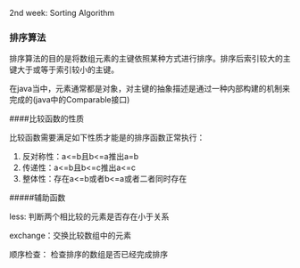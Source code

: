 2nd week: Sorting Algorithm
### 排序算法
排序算法的目的是将数组元素的主键依照某种方式进行排序。排序后索引较大的主键大于或等于索引较小的主键。

在java当中，元素通常都是对象，对主键的抽象描述是通过一种内部构建的机制来完成的(java中的Comparable接口)

####比较函数的性质

比较函数需要满足如下性质才能是的排序函数正常执行：

1. 反对称性：a<=b且b<=a推出a=b
2. 传递性：a<=b且b<=c推出a<=c
3. 整体性：存在a<=b或者b<=a或者二者同时存在

#####辅助函数

less: 判断两个相比较的元素是否存在小于关系

exchange：交换比较数组中的元素

顺序检查： 检查排序的数组是否已经完成排序
